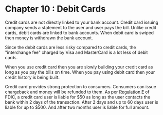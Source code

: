 # Chapter 10 : Debit Cards

Credit cards are not directly linked to your bank account. Credit card issuing company sends a statement to the user and user pays the bill. Unlike credit cards, debit cards are linked to bank accounts. When debit card is swiped then money is withdrawn the bank account.

Since the debit cards are less risky compared to credit cards, the "interchange fee" charged by Visa and MasterCard is a lot less of debit cards.

When you use credit card then you are slowly building your credit card as long as you pay the bills on time. When you pay using debit card then your credit history is being built.

Credit card provides strong protection to consumers. Consumers can issue chargeback and money will be refunded to them. As per [Regulation E](http://www.fdic.gov/regulations/laws/rules/6500-3100.html) of FDIC, a credit card user is liable for $50 as long as the user contacts the bank within 2 days of the transaction. After 2 days and up to 60 days user is liable for up to $500. And after two months user is liable for full amount.
